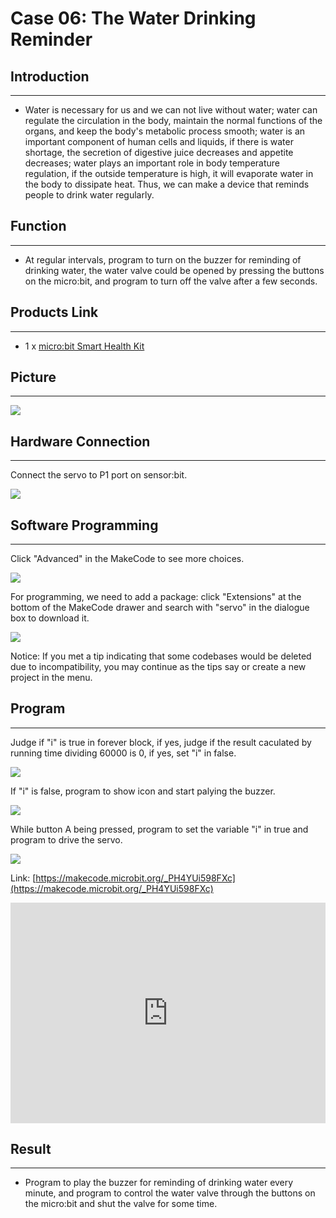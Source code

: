 # Case 06: The Water Drinking Reminder 


##  Introduction
---

- Water is necessary for us and we can not live without water; water can regulate the circulation in the body, maintain the normal functions of the organs, and keep the body's metabolic process smooth; water is an important component of human cells and liquids, if there is water shortage,  the secretion of digestive juice decreases and appetite decreases; water plays an important role in body temperature regulation, if the outside temperature is high, it will evaporate water in the body to dissipate heat. Thus, we can make a device that reminds people to drink water regularly.

## Function
---

- At regular intervals, program to turn on the buzzer for reminding of drinking water, the water valve could be opened by pressing the buttons on the micro:bit, and program to turn off the valve after a few seconds. 

## Products Link
---
- 1 x [micro:bit Smart Health Kit]()

## Picture
---
![](./images/microbit-Smart-Health-Kit-case-01-02.png)

## Hardware Connection
---

Connect the servo to P1 port on sensor:bit. 

![](./images/microbit-Smart-Health-Kit-case-06-03.png)

## Software Programming 

---

Click "Advanced" in the MakeCode to see more choices.

![](./images/microbit-Smart-Health-Kit-case-01-04.png)



For programming, we need to add a package: click "Extensions" at the bottom of the MakeCode drawer and search with "servo" in the dialogue box to download it. 

![](./images/microbit-Smart-Health-Kit-case-01-06.png)

Notice: If you met a tip indicating that some codebases would be deleted due to incompatibility, you may continue as the tips say or create a new project in the menu. 

## Program 

---
Judge if "i" is true in forever block, if yes, judge if the result caculated by running time dividing 60000 is 0, if yes, set "i" in false. 

![](./images/microbit-Smart-Health-Kit-case-06-07.png)

If "i" is false, program to show icon and start palying the buzzer. 

![](./images/microbit-Smart-Health-Kit-case-06-08.png)

While button A being pressed, program to set the variable "i" in true and program to drive the servo. 

![](./images/microbit-Smart-Health-Kit-case-06-09.png)




Link: [https://makecode.microbit.org/_PH4YUi598FXc](https://makecode.microbit.org/_PH4YUi598FXc)

<div style="position:relative;height:0;padding-bottom:70%;overflow:hidden;">
<iframe style="position:absolute;top:0;left:0;width:100%;height:100%;" src="https://makecode.microbit.org/#pub:https://makecode.microbit.org/_PH4YUi598FXc" frameborder="0" sandbox="allow-popups allow-forms allow-scripts allow-same-origin">
</iframe>
</div>  


## Result
---
- Program to play the buzzer for reminding of drinking water every minute, and program to control the water valve through the buttons on the micro:bit and shut the valve for some time. 



